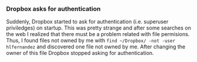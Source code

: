 ### Dropbox asks for authentication

Suddenly, Dropbox started to ask for authentication (i.e. superuser priviledges) on startup. This was pretty strange and after some searches on the web I realized that there must be a problem related with file permisions. Thus, I found files not owned by me with `find ~/Dropbox/ -not -user hlfernandez` and discovered one file not owned by me. After changing the owner of this file Dropbox stopped asking for authentication.

